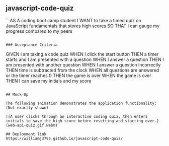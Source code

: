 
## javascript-code-quiz

``
AS A coding boot camp student
I WANT to take a timed quiz on JavaScript fundamentals that stores high scores
SO THAT I can gauge my progress compared to my peers
```

### Acceptance Criteria

```
GIVEN I am taking a code quiz
WHEN I click the start button
THEN a timer starts and I am presented with a question
WHEN I answer a question
THEN I am presented with another question
WHEN I answer a question incorrectly
THEN time is subtracted from the clock
WHEN all questions are answered or the timer reaches 0
THEN the game is over
WHEN the game is over
THEN I can save my initials and my score
```

## Mock-Up

The following animation demonstrates the application functionality:
(Not exactly shown)

![A user clicks through an interactive coding quiz, then enters initials to save the high score before resetting and starting over.](web-api-quiz.gif.webm)

## Deployment link
https://williamj3795.github.io/javascript-code-quiz/
